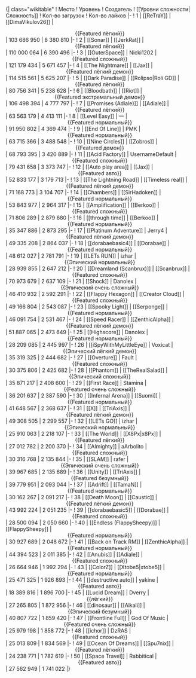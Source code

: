 {| class="wikitable"
! Место
! Уровень
! Создатель
! [[Уровни сложности|Сложность]]
! Кол-во загрузок
! Кол-во лайков
|-
! 1
| [[ReTraY]]
| [[DimaVikulov26]]
| <center>{{Featured лёгкий}}</center>
| 103 686 950
| 8 380 810
|-
! 2
| [[Sonar]]
| [[JerkRat]]
| <center>{{Featured лёгкий}}</center>
| 110 000 064
| 6 390 496
|-
! 3
| [[OuterSpace]]
| Nicki1202
| <center>{{Featured сложный}}</center>
| 121 179 434
| 5 671 457
|-
! 4
| [[The Nightmare]]
| [[Jax]]
| <center>{{Featured лёгкий демон}}</center>
| 114 515 561
| 5 625 207
|-
! 5
| [[Dark Paradise]]
| [[Rolipso|Roli GD]]
| <center>{{Featured лёгкий}}</center>
| 80 756 341
| 5 238 628
|-
! 6
| [[Bloodbath]]
| [[Riot]]
| <center>{{Featured экстремальный демон}}</center>
| 106 498 394
| 4 777 797
|-
! 7
| [[Promises (Adiale)]]
| [[Adiale]]
| <center>{{Featured лёгкий}}</center>
| 63 563 179
| 4 413 111
|-
! 8
| [[Level Easy]]
| —
| <center>{{Featured нормальный}}</center>
| 91 950 802
| 4 369 474
|-
! 9
| [[End Of Line]]
| PMK
| <center>{{Featured нормальный}}</center>
| 63 715 366
| 3 488 548
|-
! 10
| [[Nine Circles]]
| [[Zobros]]
| <center>{{Featured демон}}</center>
| 68 793 395
| 3 420 889
|-
! 11
| [[Acid Factory]]
| UsernameDefault
| <center>{{Featured сложный}}</center>
| 79 431 658
| 3 373 747
|-
! 12
| [[Auto play area]]
| [[Jax]]
| <center>{{Featured авто}}</center>
| 52 833 177
| 3 179 713
|-
! 13
| [[The Lightning Road]]
| [[Timeless real]]
| <center>{{Featured лёгкий демон}}</center>
| 71 168 773
| 3 104 707
|-
! 14
| [[Chambers]]
| [[SirHadoken]]
| <center>{{Featured нормальный}}</center>
| 53 843 977
| 2 964 317
|-
! 15
| [[Amplification]]
| [[Berkoo]]
| <center>{{Featured сложный}}</center>
| 71 806 289
| 2 879 680
|-
! 16
| [[through time]]
| [[Berkoo]]
| <center>{{Featured нормальный}}</center>
| 35 347 886
| 2 873 295
|-
! 17
| [[Platinum Adventure]]
| Jerry4
| <center>{{Featured лёгкий демон}}</center>
| 49 335 208
| 2 864 037
|-
! 18
| [[dorabaebasic4]]
| [[Dorabae]]
| <center>{{Featured нормальный}}</center>
| 48 612 027
| 2 781 791
|-
! 19
| [[LETs  RUN]]
| izhar
| <center>{{Эпический нормальный}}</center>
| 28 939 855
| 2 647 212
|-
! 20
| [[Dreamland (Scanbrux)]]
| [[Scanbrux]]
| <center>{{Featured сложный}}</center>
| 70 973 679
| 2 637 109
|-
! 21
| [[Shock]]
| Danolex
| <center>{{Эпический очень сложный}}</center>
| 46 410 932
| 2 592 291
|-
! 22
| [[Flappy Hexagon]]
| [[Creator Cloud]]
| <center>{{Featured сложный}}</center>
| 49 166 804
| 2 543 087
|-
! 23
| [[Spooky Light]]
| [[Serponge]]
| <center>{{Featured нормальный}}</center>
| 46 091 754
| 2 531 467
|-
! 24
| [[Speed Racer]]
| [[ZenthicAlpha]]
| <center>{{Featured лёгкий демон}}</center>
| 51 887 065
| 2 473 649
|-
! 25
| [[Highscore]]
| Danolex
| <center>{{Featured нормальный}}</center>
| 28 209 085
| 2 445 997
|-
! 26
| [[iSpyWithMyLittleEye]]
| Voxicat
| <center>{{Эпический лёгкий демон}}</center>
| 35 319 325
| 2 444 682
|-
! 27
| [[Overture]]
| Fault
| <center>{{Featured сложный}}</center>
| 30 375 806
| 2 425 682
|-
! 28
| [[Phantom]]
| [[TheRealSalad]]
| <center>{{Эпический сложный}}</center>
| 35 871 217
| 2 408 600
|-
! 29
| [[First Race]]
| Stamina
| <center>{{Featured очень сложный}}</center>
| 36 201 637
| 2 387 590
|-
! 30
| [[Infernal Arena]]
| [[Suomi]]
| <center>{{Featured нормальный}}</center>
| 41 648 567
| 2 368 637
|-
! 31
| [[X]]
| [[TriAxis]]
| <center>{{Featured лёгкий демон}}</center>
| 49 308 505
| 2 299 557
|-
! 32
| [[LETs GO]]
| izhar
| <center>{{Эпический нормальный}}</center>
| 25 910 063
| 2 218 107
|-
! 33
| [[The World]]
| [[X8Px|x8Px]]
| <center>{{Featured лёгкий}}</center>
| 27 012 782
| 2 200 370
|-
! 34
| [[Almighty]]
| aArbolito
| <center>{{Featured сложный}}</center>
| 30 316 768
| 2 135 844
|-
! 35
| [[SLAM]]
| rafer
| <center>{{Эпический очень сложный}}</center>
| 39 967 685
| 2 135 689
|-
! 36
| [[Unity]]
| [[TriAxis]]
| <center>{{Featured безумный}}</center>
| 39 779 951
| 2 093 044
|-
! 37
| [[Adrift]]
| [[TamaN]]
| <center>{{Featured нормальный}}</center>
| 30 162 267
| 2 091 217
|-
! 38
| [[Death Moon]]
| [[Caustic]]
| <center>{{Featured лёгкий демон}}</center>
| 43 992 224
| 2 051 235
|-
! 39
| [[dorabaebasic5]]
| [[Dorabae]]
| <center>{{Featured сложный}}</center>
| 28 500 094
| 2 050 660
|-
! 40
| [[Endless (FlappySheepy)]]
| [[FlappySheepy]]
| <center>{{Featured нормальный}}</center>
| 30 927 689
| 2 048 672
|-
! 41
| [[Back on Track RM]]
| [[ZenthicAlpha]]
| <center>{{Featured нормальный}}</center>
| 44 394 523
| 2 011 385
|-
! 42
| [[Anubis]]
| [[Adiale]]
| <center>{{Featured сложный}}</center>
| 26 664 946
| 1 992 294
|-
! 43
| [[ColorZ]]
| [[Xtobe5|xtobe5]]
| <center>{{Featured нормальный}}</center>
| 25 471 325
| 1 926 893
|-
! 44
| [[destructive auto]]
| yakine
| <center>{{Featured авто}}</center>
| 18 389 816
| 1 896 700
|-
! 45
| [[Lucid Dream]]
| Dverry
| <center>{{лёгкий}}</center>
| 27 265 805
| 1 872 956
|-
! 46
| [[dinosaur]]
| [[Alkali]]
| <center>{{Эпический безумный}}</center>
| 40 807 722
| 1 859 420
|-
! 47
| [[Frontline Full]]
| God Of Music
| <center>{{Featured очень сложный}}</center>
| 25 979 198
| 1 858 772
|-
! 48
| [[ichor]]
| DzRAS
| <center>{{Featured сложный}}</center>
| 25 013 809
| 1 834 569
|-
! 49
| [[Ocean Of Dreams]]
| [[Spu7nix]]
| <center>{{Featured лёгкий}}</center>
| 24 238 771
| 1 782 619
|-
! 50
| [[Space Travel]]
| Rabbitical
| <center>{{Featured авто}}</center>
| 27 562 949
| 1 741 022
|}